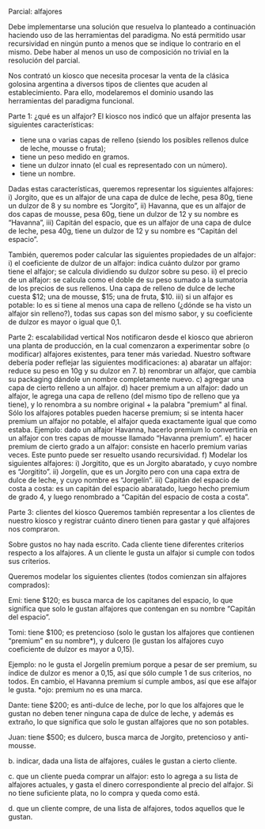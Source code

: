 Parcial: alfajores

Debe implementarse una solución que resuelva lo planteado a continuación haciendo uso de las herramientas del paradigma.
No está permitido usar recursividad en ningún punto a menos que se indique lo contrario en el mismo.
Debe haber al menos un uso de composición no trivial en la resolución del parcial.

Nos contrató un kiosco que necesita procesar la venta de la clásica golosina argentina a diversos tipos de clientes que acuden al establecimiento. Para ello, modelaremos el dominio usando las herramientas del paradigma funcional.

Parte 1: ¿qué es un alfajor?
El kiosco nos indicó que un alfajor presenta las siguientes características:
- tiene una o varias capas de relleno (siendo los posibles rellenos dulce de leche, mousse o fruta);
- tiene un peso medido en gramos.
- tiene un dulzor innato (el cual es representado con un número).
- tiene un nombre.

Dadas estas características, queremos representar los siguientes alfajores:
i) Jorgito, que es un alfajor de una capa de dulce de leche, pesa 80g, tiene un dulzor de 8 y su nombre es “Jorgito”,
ii) Havanna, que es un alfajor de dos capas de mousse, pesa 60g, tiene un dulzor de 12 y su nombre es “Havanna”,
iii) Capitán del espacio, que es un alfajor de una capa de dulce de leche, pesa 40g, tiene un dulzor de 12 y su nombre es “Capitán del espacio”.

También, queremos poder calcular las siguientes propiedades de un alfajor:
i) el coeficiente de dulzor de un alfajor: indica cuánto dulzor por gramo tiene el alfajor; se calcula dividiendo su dulzor sobre su peso.
ii) el precio de un alfajor: se calcula como el doble de su peso sumado a la sumatoria de los precios de sus rellenos. Una capa de relleno de dulce de leche cuesta $12; una de mousse, $15; una de fruta, $10.
iii) si un alfajor es potable: lo es si tiene al menos una capa de relleno (¿dónde se ha visto un alfajor sin relleno?), todas sus capas son del mismo sabor, y su coeficiente de dulzor es mayor o igual que 0,1.

Parte 2: escalabilidad vertical
Nos notificaron desde el kiosco que abrieron una planta de producción, en la cual comenzaron a experimentar sobre (o modificar) alfajores existentes, para tener más variedad. Nuestro software debería poder reflejar las siguientes modificaciones:
a) abaratar un alfajor: reduce su peso en 10g y su dulzor en 7. 
b) renombrar un alfajor, que cambia su packaging dándole un nombre completamente nuevo.
c) agregar una capa de cierto relleno a un alfajor.
d) hacer premium a un alfajor: dado un alfajor, le agrega una capa de relleno (del mismo tipo de relleno que ya tiene), y lo renombra a su nombre original + la palabra "premium" al final. Sólo los alfajores potables pueden hacerse premium; si se intenta hacer premium un alfajor no potable, el alfajor queda exactamente igual que como estaba.
Ejemplo: dado un alfajor Havanna, hacerlo premium lo convertiría en un alfajor con tres capas de mousse llamado “Havanna premium”.
e) hacer premium de cierto grado a un alfajor: consiste en hacerlo premium varias veces. Este punto puede ser resuelto usando recursividad.
f) Modelar los siguientes alfajores:
i) Jorgitito, que es un Jorgito abaratado, y cuyo nombre es “Jorgitito”.
ii) Jorgelín, que es un Jorgito pero con una capa extra de dulce de leche, y cuyo nombre es “Jorgelín”.
iii) Capitán del espacio de costa a costa: es un capitán del espacio abaratado, luego hecho premium de grado 4, y luego renombrado a “Capitán del espacio de costa a costa”.

Parte 3: clientes del kiosco
Queremos también representar a los clientes de nuestro kiosco y registrar cuánto dinero tienen para gastar y qué alfajores nos compraron.

Sobre gustos no hay nada escrito. Cada cliente tiene diferentes criterios respecto a los alfajores. A un cliente le gusta un alfajor si cumple con todos sus criterios.

Queremos modelar los siguientes clientes (todos comienzan sin alfajores comprados):

Emi: tiene $120; es busca marca de los capitanes del espacio, lo que significa que solo le gustan alfajores que contengan en su nombre “Capitán del espacio”.

Tomi: tiene $100; es pretencioso (solo le gustan los alfajores que contienen “premium” en su nombre*), y dulcero (le gustan los alfajores cuyo coeficiente de dulzor es mayor a 0,15).

Ejemplo: no le gusta el Jorgelín premium porque a pesar de ser premium, su índice de dulzor es menor a 0,15, así que sólo cumple 1 de sus criterios, no todos. En cambio, el Havanna premium sí cumple ambos, así que ese alfajor le gusta.
*ojo: premium no es una marca.

Dante: tiene $200; es anti-dulce de leche, por lo que los alfajores que le gustan no deben tener ninguna capa de dulce de leche, y además es extraño, lo que significa que solo le gustan alfajores que no son potables.

Juan: tiene $500; es dulcero, busca marca de Jorgito, pretencioso y anti-mousse.

b. indicar, dada una lista de alfajores, cuáles le gustan a cierto cliente.

c. que un cliente pueda comprar un alfajor: esto lo agrega a su lista de alfajores actuales, y gasta el dinero correspondiente al precio del alfajor. Si no tiene suficiente plata, no lo compra y queda como está.

d. que un cliente compre, de una lista de alfajores, todos aquellos que le gustan.
